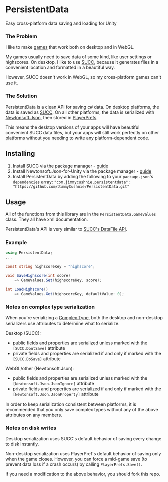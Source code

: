 # PersistentData
Easy cross-platform data saving and loading for Unity

### The Problem

I like to make [games](https://itch.io/c/331409/game-jam-games) that work both on desktop and in WebGL.

My games usually need to save data of some kind, like user settings or highscores. On desktop, I like to use [SUCC](https://github.com/JimmyCushnie/SUCC), because it generates files in a convenient location and formatted in a beautiful way.

However, SUCC doesn't work in WebGL, so my cross-platform games can't use it.

### The Solution

PersistentData is a clean API for saving c# data. On desktop platforms, the data is saved as [SUCC](https://github.com/JimmyCushnie/SUCC). On all other platforms, the data is serialized with [Newtonsoft.Json](https://www.newtonsoft.com/json), then stored in [PlayerPrefs](https://docs.unity3d.com/ScriptReference/PlayerPrefs.html).

This means the desktop versions of your apps will have beautiful convenient SUCC data files, but your apps will still work perfectly on other platforms without you needing to write any platform-dependent code.

## Installing

1. Install SUCC via the package manager - [guide](https://github.com/JimmyCushnie/SUCC/wiki/Installing#as-unity-package)
2. Install Newtonsoft.Json-for-Unity via the package manager - [guide](https://github.com/jilleJr/Newtonsoft.Json-for-Unity/wiki/Installation-via-UPM)
3. Install PersistentData by adding the following to your `package.json`'s `dependencies` array:
   `"com.jimmycushnie.persistentdata": "https://github.com/JimmyCushnie/PersistentData.git"`

## Usage

All of the functions from this library are in the `PersistentData.GameValues` class. They all have xml documentation.

PersistentData's API is very similar to [SUCC's DataFile API](https://github.com/JimmyCushnie/SUCC/wiki/Getting-Started#get-and-set-values-in-the-file).

### Example

```csharp
using PersistentData;
...

const string highscoreKey = "highscore";

void SaveHighscore(int score) 
    => GameValues.Set(highscoreKey, score);

int LoadHighscore() 
    => GameValues.Get(highscoreKey, defaultValue: 0);
```

### Notes on complex type serialization

When you're serializing a [Complex Type](https://github.com/JimmyCushnie/SUCC/wiki/Complex-Types), both the desktop and non-desktop serializers use attributes to determine what to serialize.

Desktop (SUCC):

* public fields and properties are serialized unless marked with the `[SUCC.DontSave]` attribute
* private fields and properties are serialized if and only if marked with the `[SUCC.DoSave]` attribute

WebGL/other (Newtonsoft.Json):

* public fields and properties are serialized unless marked with the `[Newtonsoft.Json.JsonIgnore]` attribute
* private fields and properties are serialized if and only if marked with the `[Newtonsoft.Json.JsonProperty]` attribute

In order to keep serialization consistent between platforms, it is recommended that you only save complex types without any of the above attributes on any members.

### Notes on disk writes

Desktop serialization uses SUCC's default behavior of saving every change to disk instantly.

Non-desktop serialization uses PlayerPref's default behavior of saving only when the game closes. However, you can force a mid-game save (to prevent data loss if a crash occurs) by calling `PlayerPrefs.Save()`.

If you need a modification to the above behavior, you should fork this repo.